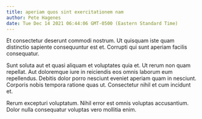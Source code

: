 ```yaml
---
title: aperiam quos sint exercitationem nam
author: Pete Hagenes
date: Tue Dec 14 2021 06:44:06 GMT-0500 (Eastern Standard Time)
---
```

Et consectetur deserunt commodi nostrum. Ut quisquam iste quam distinctio sapiente consequuntur est et. Corrupti qui sunt aperiam facilis consequatur.

 Sunt soluta aut et quasi aliquam et voluptates quia et. Ut rerum non quam repellat. Aut doloremque iure in reiciendis eos omnis laborum eum repellendus. Debitis dolor porro nesciunt eveniet aperiam quam in nesciunt. Corporis nobis tempora ratione quas ut. Consectetur nihil et cum incidunt et.

 Rerum excepturi voluptatum. Nihil error est omnis voluptas accusantium. Dolor nulla consequatur voluptas vero mollitia enim.